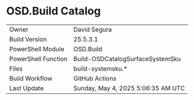 ﻿# OSD.Build Catalog

| | |
|-|-|
| Owner | David Segura |
| Build Version | 25.5.3.1 |
| PowerShell Module | OSD.Build |
| PowerShell Function | Build-OSDCatalogSurfaceSystemSku |
| Files | build-systemsku.* |
| Build Workflow | GitHub Actions |
| Last Update | Sunday, May 4, 2025 5:06:35 AM UTC |
